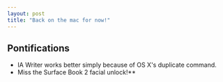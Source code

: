 ```yaml
---
layout: post
title: "Back on the mac for now!"
---
```


## Pontifications

* IA Writer works better simply because of OS X's duplicate command.
* Miss the Surface Book 2 facial unlock!**